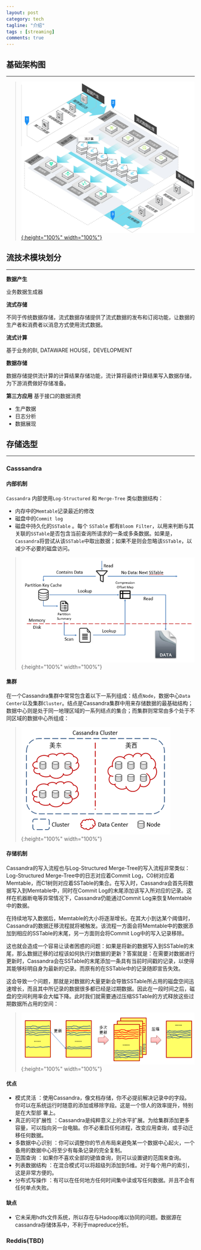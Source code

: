 ```yaml
---
layout: post
category: tech
tagline: "介绍"
tags : [streaming]
comments: true
---
```


## 基础架构图
---

> [![Stream Arch](/resources/images/2018/3/0-sc-Steam.jpg){:height="100%" width="100%"}](https://data.aliyun.com/product/sc) 


## 流技术模块划分
---
**数据产生**

业务数据生成器

**流式存储**

不同于传统数据存储，流式数据存储提供了流式数据的发布和订阅功能，让数据的生产者和消费者以消息方式使用流式数据。

**流式计算**

基于业务的BI, DATAWARE HOUSE，DEVELOPMENT

**数据存储**

数据存储提供流计算的计算结果存储功能，流计算将最终计算结果写入数据存储，为下游消费做好存储准备。


**第三方应用**
基于接口的数据消费
* 生产数据
* 日志分析
* 数据展现



## 存储选型
---
### Casssandra
#### 内部机制
`Cassandra` 内部使用`Log-Structured` 和 `Merge-Tree` 类似数据结构：
* 内存中的`Memtable`记录最近的修改
* 磁盘中的`Commit log`
* 磁盘中持久化的`SSTable` 。每个 `SSTable` 都有`Bloom Filter`，以用来判断与其关联的`SSTable`是否包含当前查询所请求的一条或多条数据。如果是，`Cassandra`将尝试从该`SSTable`中取出数据；如果不是则会忽略该`SSTable`，以减少不必要的磁盘访问。

> ![Stream Arch](/resources/images/2018/3/1-sc-Cassandra.png){:height="100%" width="100%"}

#### 集群
在一个Cassandra集群中常常包含着以下一系列组成：结点`Node`，数据中心`Data Center`以及集群`Cluster`。结点是Cassandra集群中用来存储数据的最基础结构；数据中心则是处于同一地理区域的一系列结点的集合；而集群则常常由多个处于不同区域的数据中心所组成：
> ![Stream Arch](/resources/images/2018/3/2-sc-CassandraCluster.png){:height="100%" width="100%"}

#### 存储机制
Cassandra的写入流程也与Log-Structured Merge-Tree的写入流程非常类似：Log-Structured Merge-Tree中的日志对应着Commit Log，C0树对应着Memtable，而C1树则对应着SSTable的集合。在写入时，Cassandra会首先将数据写入到Memtable中，同时在Commit Log的末尾添加该写入所对应的记录。这样在机器断电等异常情况下，Cassandra仍能通过Commit Log来恢复Memtable中的数据。

在持续地写入数据后，Memtable的大小将逐渐增长。在其大小到达某个阈值时，Cassandra的数据迁移流程就将被触发。该流程一方面会将Memtable中的数据添加到相应的SSTable的末尾，另一方面则会将Commit Log中的写入记录移除。

这也就会造成一个容易让读者困惑的问题：如果是将新的数据写入到SSTable的末尾，那么数据迁移的过程该如何执行对数据的更新？答案就是：在需要对数据进行更新时，Cassandra会在SSTable的末尾添加一条具有当前时间戳的记录，以使得其能够标明自身为最新的记录。而原有的在SSTable中的记录随即宣告失效。

这会导致一个问题，那就是对数据的大量更新会导致SSTable所占用的磁盘空间迅速增长，而且其中所记录的数据很多都已经是过期数据。因此在一段时间之后，磁盘的空间利用率会大幅下降。此时我们就需要通过压缩SSTable的方式释放这些过期数据所占用的空间：

> ![Stream Arch](/resources/images/2018/3/3-sc-CassandraSSTCompress.png){:height="100%" width="100%"}

#### 优点
* 模式灵活 ：使用Cassandra，像文档存储，你不必提前解决记录中的字段。你可以在系统运行时随意的添加或移除字段。这是一个惊人的效率提升，特别是在大型部 署上。
* 真正的可扩展性 ：Cassandra是纯粹意义上的水平扩展。为给集群添加更多容量，可以指向另一台电脑。你不必重启任何进程，改变应用查询，或手动迁移任何数据。
* 多数据中心识别 ：你可以调整你的节点布局来避免某一个数据中心起火，一个备用的数据中心将至少有每条记录的完全复制。
* 范围查询 ：如果你不喜欢全部的键值查询，则可以设置键的范围来查询。
* 列表数据结构 ：在混合模式可以将超级列添加到5维。对于每个用户的索引，这是非常方便的。
* 分布式写操作 ：有可以在任何地方任何时间集中读或写任何数据。并且不会有任何单点失败。


#### 缺点
* 它未采用hdfs文件系统，所以存在与Hadoop难以协同的问题。数据源在cassandra存储体系中，不利于mapreduce分析。 

### Reddis(TBD)
